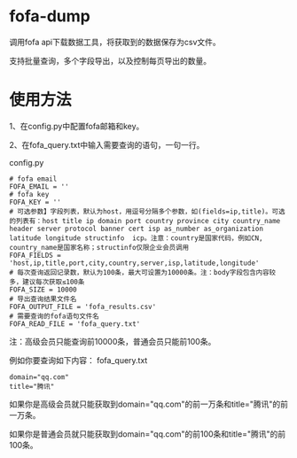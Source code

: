# fofa-dump
调用fofa api下载数据工具，将获取到的数据保存为csv文件。

支持批量查询，多个字段导出，以及控制每页导出的数量。

# 使用方法
1、在config.py中配置fofa邮箱和key。

2、在fofa_query.txt中输入需要查询的语句，一句一行。

config.py
```
# fofa email
FOFA_EMAIL = ''
# fofa key
FOFA_KEY = ''
# 可选参数】字段列表，默认为host，用逗号分隔多个参数，如(fields=ip,title)。可选的列表有：host title ip domain port country province city country_name header server protocol banner cert isp as_number as_organization latitude longitude structinfo  icp。注意：country是国家代码，例如CN, country_name是国家名称；structinfo仅限企业会员调用
FOFA_FIELDS = 'host,ip,title,port,city,country,server,isp,latitude,longitude'
# 每次查询返回记录数，默认为100条，最大可设置为10000条。注：body字段包含内容较多，建议每次获取≤100条
FOFA_SIZE = 10000
# 导出查询结果文件名
FOFA_OUTPUT_FILE = 'fofa_results.csv'
# 需要查询的fofa语句文件名
FOFA_READ_FILE = 'fofa_query.txt'

```

注：高级会员只能查询前10000条，普通会员只能前100条。

例如你要查询如下内容：
fofa_query.txt
```
domain="qq.com"
title="腾讯"
```
如果你是高级会员就只能获取到domain="qq.com"的前一万条和title="腾讯"的前一万条。

如果你是普通会员就只能获取到domain="qq.com"的前100条和title="腾讯"的前100条。
